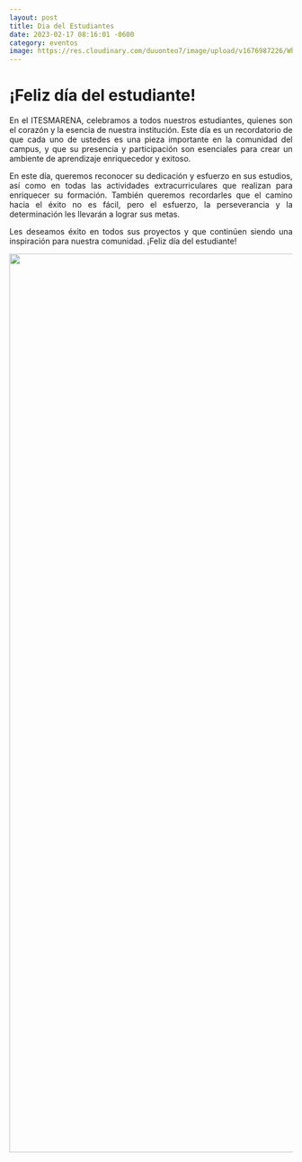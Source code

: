 ```yaml
---
layout: post
title: Dia del Estudiantes
date: 2023-02-17 08:16:01 -0600
category: eventos
image: https://res.cloudinary.com/duuonteo7/image/upload/v1676987226/WhatsApp_Image_2023-02-20_at_12.33.04_PM.jpg
---
```

<div class="flex flex-grow flex-col gap-3">
<div class="min-h-[20px] flex flex-col items-start gap-4 whitespace-pre-wrap">
<div class="markdown prose w-full break-words dark:prose-invert light">
<h1 style="text-align: justify;">&iexcl;Feliz d&iacute;a del estudiante!</h1>
<p style="text-align: justify;">En el ITESMARENA, celebramos a todos nuestros estudiantes, quienes son el coraz&oacute;n y la esencia de nuestra instituci&oacute;n. Este d&iacute;a es un recordatorio de que cada uno de ustedes es una pieza importante en la comunidad del campus, y que su presencia y participaci&oacute;n son esenciales para crear un ambiente de aprendizaje enriquecedor y exitoso.</p>
<p style="text-align: justify;">En este d&iacute;a, queremos reconocer su dedicaci&oacute;n y esfuerzo en sus estudios, as&iacute; como en todas las actividades extracurriculares que realizan para enriquecer su formaci&oacute;n. Tambi&eacute;n queremos recordarles que el camino hacia el &eacute;xito no es f&aacute;cil, pero el esfuerzo, la perseverancia y la determinaci&oacute;n les llevar&aacute;n a lograr sus metas.</p>
<p style="text-align: justify;">Les deseamos &eacute;xito en todos sus proyectos y que contin&uacute;en siendo una inspiraci&oacute;n para nuestra comunidad. &iexcl;Feliz d&iacute;a del estudiante!</p>
<p style="text-align: center;"><img src="https://res.cloudinary.com/duuonteo7/image/upload/v1676987226/WhatsApp_Image_2023-02-20_at_12.33.04_PM.jpg" alt="" width="900" height="1600" /></p>
</div>
</div>
</div>
